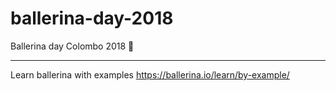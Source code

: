 # ballerina-day-2018
Ballerina day Colombo 2018 :dancer:
***

Learn ballerina with examples https://ballerina.io/learn/by-example/
